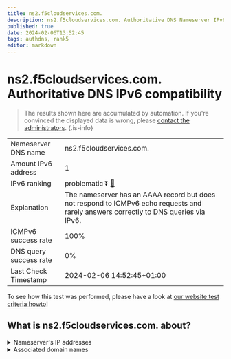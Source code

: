 ```yaml
---
title: ns2.f5cloudservices.com.
description: ns2.f5cloudservices.com. Authoritative DNS Nameserver IPv6 compatibility
published: true
date: 2024-02-06T13:52:45
tags: authdns, rank5
editor: markdown
---
```


# ns2.f5cloudservices.com. Authoritative DNS IPv6 compatibility

> The results shown here are accumulated by automation. If you're convinced the displayed data is wrong, please [contact the administrators](/howto/chat). 
{.is-info}




|   |   |
| - | - |
| Nameserver DNS name | ns2.f5cloudservices.com.
| Amount IPv6 address | 1
| IPv6 ranking | problematic :arrow_double_down: [🔗](/howto/ranking) |
| Explanation | The nameserver has an AAAA record but does not respond to ICMPv6 echo requests and rarely answers correctly to DNS queries via IPv6. |
| ICMPv6 success rate | 100%|
| DNS query success rate | 0% |
| Last Check Timestamp | 2024-02-06 14:52:45+01:00 |

To see how this test was performed, please have a look at [our website test criteria howto](/howto/testcriteria/authdns)!


## What is ns2.f5cloudservices.com. about?




<details>
<summary>Nameserver's IP addresses</summary>

2604:e180:1071::ffff:6ba2:b0dd

</details>



<details>
<summary>Associated domain names</summary>

www.siemens-healthineers.com

</details>
